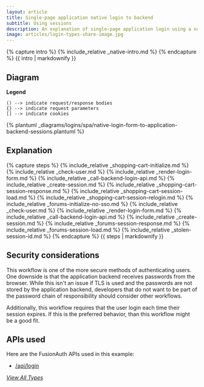 ```yaml
---
layout: article
title: Single-page application native login to backend
subtitle: Using sessions
description: An explanation of single-page application login using a native login form that submits to the application backend and uses server-side sessions
image: articles/login-types-share-image.jpg
---
```


{% capture intro %}
{% include_relative _native-intro.md %}
{% endcapture %}
{{ intro | markdownify }}

## Diagram

**Legend**

```text
() --> indicate request/response bodies
{} --> indicate request parameters
[] --> indicate cookies
```

{% plantuml _diagrams/logins/spa/native-login-form-to-application-backend-sessions.plantuml %}

## Explanation

{% capture steps %}
{% include_relative _shopping-cart-initialize.md %}
{% include_relative _check-user.md %}
{% include_relative _render-login-form.md %}
{% include_relative _call-backend-login-api.md %}
{% include_relative _create-session.md %}
{% include_relative _shopping-cart-session-response.md %}
{% include_relative _shopping-cart-session-load.md %}
{% include_relative _shopping-cart-session-relogin.md %}
{% include_relative _forums-initialize-no-sso.md %}
{% include_relative _check-user.md %}
{% include_relative _render-login-form.md %}
{% include_relative _call-backend-login-api.md %}
{% include_relative _create-session.md %}
{% include_relative _forums-session-response.md %}
{% include_relative _forums-session-load.md %}
{% include_relative _stolen-session-id.md %}
{% endcapture %}
{{ steps | markdownify }}

## Security considerations

This workflow is one of the more secure methods of authenticating users. One downside is that the application backend receives passwords from the browser. While this isn't an issue if TLS is used and the passwords are not stored by the application backend, developers that do not want to be part of the password chain of responsibility should consider other workflows.

Additionally, this workflow requires that the user login each time their session expires. If this is the preferred behavior, than this workflow might be a good fit.

## APIs used

Here are the FusionAuth APIs used in this example:

* [/api/login](/docs/v1/tech/apis/login#authenticate-a-user)

[_View All Types_](/articles/logins/types-of-logins)
